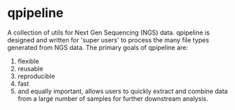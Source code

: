 qpipeline
=========

A collection of utils for Next Gen Sequencing (NGS) data.  qpipeline is designed and written for 'super users' to process the many file types generated from NGS data.  The primary goals of qpipeline are:  
1. flexible
2. reusable
3. reproducible
4. fast
5. and equally important, allows users to quickly extract and combine data from a large number of samples for further downstream analysis.
